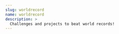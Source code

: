```yaml
---
slug: worldrecord
name: worldrecord
description: >
  Challenges and projects to beat world records!
---
```


